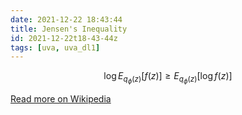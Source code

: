 ```yaml
---
date: 2021-12-22 18:43:44
title: Jensen's Inequality
id: 2021-12-22t18-43-44z
tags: [uva, uva_dl1]
---
```


$$
\log E_{q_{\phi}(z)}[f(z)] \geq E_{q_{\phi}(z)}[\log f(z)]
$$

[Read more on Wikipedia](./https://en.wikipedia.org/wiki/Jensen%27s_inequality)
